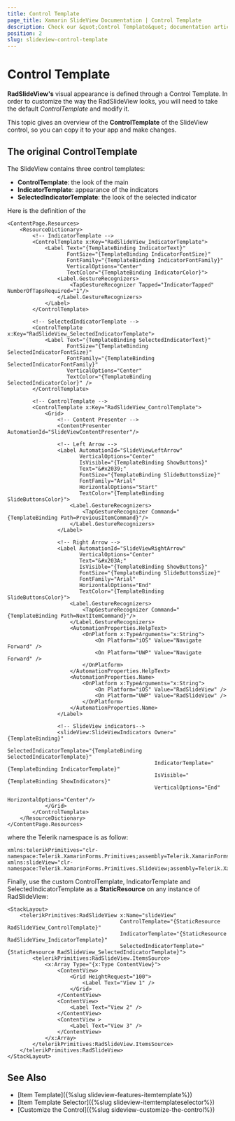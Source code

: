 ```yaml
---
title: Control Template
page_title: Xamarin SlideView Documentation | Control Template
description: Check our &quot;Control Template&quot; documentation article for Telerik SlideView for Xamarin control.
position: 2
slug: slideview-control-template
---
```


# Control Template

**RadSlideView's** visual appearance is defined through a Control Template. In order to customize the way the RadSlideView looks, you will need to take the default *ControlTemplate* and modify it.

This topic gives an overview of the **ControlTemplate** of the SlideView control, so you can copy it to your app and make changes.

## The original ControlTemplate

The SlideView contains three control templates:

* **ControlTemplate**: the look of the main
* **IndicatorTemplate**: appearance of the indicators
* **SelectedIndicatorTemplate**: the look of the selected indicator

Here is the definition of the 

```XAML
<ContentPage.Resources>
    <ResourceDictionary>
		<!-- IndicatorTemplate -->
        <ControlTemplate x:Key="RadSlideView_IndicatorTemplate">
            <Label Text="{TemplateBinding IndicatorText}"
	               FontSize="{TemplateBinding IndicatorFontSize}"
	               FontFamily="{TemplateBinding IndicatorFontFamily}"
	               VerticalOptions="Center"
	               TextColor="{TemplateBinding IndicatorColor}">
                <Label.GestureRecognizers>
                    <TapGestureRecognizer Tapped="IndicatorTapped" NumberOfTapsRequired="1"/>
                </Label.GestureRecognizers>
            </Label>
        </ControlTemplate>
		
		<!-- SelectedIndicatorTemplate -->
        <ControlTemplate x:Key="RadSlideView_SelectedIndicatorTemplate">
            <Label Text="{TemplateBinding SelectedIndicatorText}"
	               FontSize="{TemplateBinding SelectedIndicatorFontSize}"
	               FontFamily="{TemplateBinding SelectedIndicatorFontFamily}"
	               VerticalOptions="Center"
	               TextColor="{TemplateBinding SelectedIndicatorColor}" />
        </ControlTemplate>
		
		<!-- ControlTemplate -->
        <ControlTemplate x:Key="RadSlideView_ControlTemplate">
            <Grid>
				<!-- Content Presenter -->
                <ContentPresenter AutomationId="SlideViewContentPresenter"/>
				
				<!-- Left Arrow -->
                <Label AutomationId="SlideViewLeftArrow" 
					   VerticalOptions="Center"
	                   IsVisible="{TemplateBinding ShowButtons}"
	                   Text="&#x2039;"
	                   FontSize="{TemplateBinding SlideButtonsSize}"
	                   FontFamily="Arial"
	                   HorizontalOptions="Start"
	                   TextColor="{TemplateBinding SlideButtonsColor}">
                    <Label.GestureRecognizers>
                        <TapGestureRecognizer Command="{TemplateBinding Path=PreviousItemCommand}"/>
                    </Label.GestureRecognizers>
                </Label>

				<!-- Right Arrow -->
                <Label AutomationId="SlideViewRightArrow"    
	                   VerticalOptions="Center" 
	                   Text="&#x203A;" 
	                   IsVisible="{TemplateBinding ShowButtons}"
	                   FontSize="{TemplateBinding SlideButtonsSize}"
	                   FontFamily="Arial"
	                   HorizontalOptions="End"
	                   TextColor="{TemplateBinding SlideButtonsColor}">
                    <Label.GestureRecognizers>
                        <TapGestureRecognizer Command="{TemplateBinding Path=NextItemCommand}"/>
                    </Label.GestureRecognizers>
                    <AutomationProperties.HelpText>
                        <OnPlatform x:TypeArguments="x:String">
                            <On Platform="iOS" Value="Navigate Forward" />
                            <On Platform="UWP" Value="Navigate Forward" />
                        </OnPlatform>
                    </AutomationProperties.HelpText>
                    <AutomationProperties.Name>
                        <OnPlatform x:TypeArguments="x:String">
                            <On Platform="iOS" Value="RadSlideView" />
                            <On Platform="UWP" Value="RadSlideView" />
                        </OnPlatform>
                    </AutomationProperties.Name>
                </Label>

				<!-- SlideView indicators-->
                <slideView:SlideViewIndicators Owner="{TemplateBinding}"
	                                           SelectedIndicatorTemplate="{TemplateBinding SelectedIndicatorTemplate}"
	                                           IndicatorTemplate="{TemplateBinding IndicatorTemplate}"
	                                           IsVisible="{TemplateBinding ShowIndicators}"
	                                           VerticalOptions="End"
	                                           HorizontalOptions="Center"/>
            </Grid>
        </ControlTemplate>
    </ResourceDictionary>
</ContentPage.Resources>
```

where the Telerik namespace is as follow:

```XAML
xmlns:telerikPrimitives="clr-namespace:Telerik.XamarinForms.Primitives;assembly=Telerik.XamarinForms.Primitives"
xmlns:slideView="clr-namespace:Telerik.XamarinForms.Primitives.SlideView;assembly=Telerik.XamarinForms.Primitives"
```

Finally, use the custom ControlTemplate, IndicatorTemplate and SelectedIndicatorTemplate as a **StaticResource** on any instance of RadSlideView:

```XAML
<StackLayout>
    <telerikPrimitives:RadSlideView x:Name="slideView"
                                    ControlTemplate="{StaticResource RadSlideView_ControlTemplate}"
                                    IndicatorTemplate="{StaticResource RadSlideView_IndicatorTemplate}"
                                    SelectedIndicatorTemplate="{StaticResource RadSlideView_SelectedIndicatorTemplate}">
        <telerikPrimitives:RadSlideView.ItemsSource>
            <x:Array Type="{x:Type ContentView}">
                <ContentView>
                    <Grid HeightRequest="100">
                        <Label Text="View 1" />
                    </Grid>
                </ContentView>
                <ContentView>
                    <Label Text="View 2" />
                </ContentView>
                <ContentView >
                    <Label Text="View 3" />
                </ContentView>
            </x:Array>
        </telerikPrimitives:RadSlideView.ItemsSource>
    </telerikPrimitives:RadSlideView>
</StackLayout>
```

## See Also

- [Item Template]({%slug slideview-features-itemtemplate%})
- [Item Template Selector]({%slug slideview-itemtemplateselector%})
- [Customize the Control]({%slug sideview-customize-the-control%})
